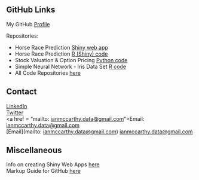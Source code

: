 ## GitHub Links
My GitHub [Profile](https://github.com/ismccarthy)

Repositories:
  - Horse Race Prediction [Shiny web app](https://ianmccarthy.shinyapps.io/HorseRace/)
  - Horse Race Prediction [R (Shiny) code](https://github.com/ismccarthy/HorseRace_App)
  - Stock Valuation & Option Pricing [Python code](https://github.com/ismccarthy/StockValuation)
  - Simple Neural Network - Iris Data Set [R code](https://github.com/ismccarthy/IrisNeuralNetwork)
  - All Code Repositories [here](https://github.com/ismccarthy)
  
## Contact
[LinkedIn](https://www.linkedin.com/in/ismccarthy/)
<br>
[Twitter](https://twitter.com/iansmccarthy)
<br>
<a href = “mailto: ianmccarthy.data@gmail.com”>Email: ianmccarthy.data@gmail.com</a>
<br>
[Email](mailto: ianmccarthy.data@gmail.com) ianmccarthy.data@gmail.com



## Miscellaneous
Info on creating Shiny Web Apps [here](https://shiny.rstudio.com/)
<br>
Markup Guide for GitHub [here](https://guides.github.com/features/mastering-markdown/)
